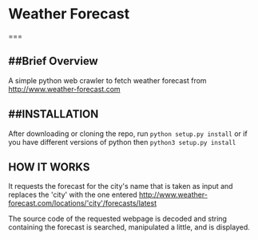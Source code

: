 # Weather Forecast
===

##Brief Overview
---
A simple python web crawler to fetch weather forecast from http://www.weather-forecast.com

##INSTALLATION
---
After downloading or cloning the repo, run `python setup.py install` or if you have different versions of python then `python3 setup.py install`

HOW IT WORKS
---

It requests the forecast for the city's name that is taken as input and replaces the 'city' with the one entered
http://www.weather-forecast.com/locations/'city'/forecasts/latest

The source code of the requested webpage is decoded and string containing the forecast is searched, manipulated a little, and is displayed.
